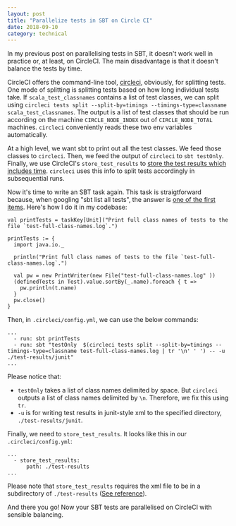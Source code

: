 ```yaml
---
layout: post
title: "Parallelize tests in SBT on Circle CI"
date: 2018-09-10
category: technical
---
```


In my previous post on parallelising tests in SBT, it doesn't work well in practice or, at least, on CircleCI. The main disadvantage is that it doesn't balance the tests by time.

CircleCI offers the command-line tool, [circleci](https://circleci.com/docs/2.0/parallelism-faster-jobs/), obviously, for splitting tests. One mode of splitting is splitting tests based on how long individual tests take. If `scala_test_classnames` contains a list of test classes, we can split using `circleci tests split --split-by=timings --timings-type=classname scala_test_classnames`. The output is a list of test classes that should be run according on the machine `CIRCLE_NODE_INDEX` out of `CIRCLE_NODE_TOTAL` machines. `circleci` conveniently reads these two env variables automatically.

At a high level, we want sbt to print out all the test classes. We feed those classes to `circleci`. Then, we feed the output of `circleci` to `sbt testOnly`. Finally, we use CircleCI's `store_test_results` to [store the test results which includes time](https://circleci.com/docs/2.0/parallelism-faster-jobs/#splitting-by-timings-data). `circleci` uses this info to split tests accordingly in subsequential runs.

Now it's time to write an SBT task again. This task is straigtforward because, when googling "sbt list all tests", the answer is [one of the first items](https://stackoverflow.com/questions/20332802/how-to-get-a-list-of-defined-tests-in-sbt-project-in-sbt-0-12). Here's how I do it in my codebase:

```
val printTests = taskKey[Unit]("Print full class names of tests to the file `test-full-class-names.log`.")

printTests := {
  import java.io._

  println("Print full class names of tests to the file `test-full-class-names.log`.")

  val pw = new PrintWriter(new File("test-full-class-names.log" ))
  (definedTests in Test).value.sortBy(_.name).foreach { t =>
    pw.println(t.name)
  }
  pw.close()
}
```

Then, in `.circleci/config.yml`, we can use the below commands:

```
...
  - run: sbt printTests
  - run: sbt "testOnly  $(circleci tests split --split-by=timings --timings-type=classname test-full-class-names.log | tr '\n' ' ') -- -u ./test-results/junit"
...
```

Please notice that:

* `testOnly` takes a list of class names delimited by space. But `circleci` outputs a list of class names delimited by `\n`. Therefore, we fix this using `tr`.
* `-u` is for writing test results in junit-style xml to the specified directory, `./test-results/junit`.

Finally, we need to `store_test_results`. It looks like this in our `.circleci/config.yml`:

```
...
  - store_test_results:
      path: ./test-results
...
```

Please note that `store_test_results` requires the xml file to be in a subdirectory of `./test-results` ([See reference](https://circleci.com/docs/2.0/configuration-reference/#store_test_results)).

And there you go! Now your SBT tests are parallelised on CircleCI with sensible balancing.
